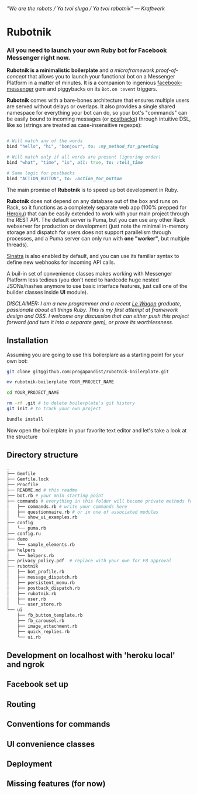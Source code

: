 *"We are the robots / Ya tvoi sluga / Ya tvoi rabotnik"  — Kraftwerk*

#  Rubotnik
### All you need to launch your own Ruby bot for Facebook Messenger right now.

**Rubotnik is a minimalistic boilerplate** and *a microframework proof-of-concept* that allows you to launch your functional bot on a Messenger Platform in a matter of minutes. It is a companion to ingenious [facebook-messenger](https://github.com/hyperoslo/facebook-messenger) gem and piggybacks on its `Bot.on :event` triggers.


**Rubotnik** comes with a bare-bones architecture that ensures multiple users are served without delays or overlaps. It also provides a single shared namespace for everything your bot can do, so your bot's "commands" can be easily bound to incoming messages (or [postbacks](https://developers.facebook.com/docs/messenger-platform/webhook-reference/postback)) through intuitive DSL, like so (strings are treated as case-insensitive regexps):

```ruby

# Will match any of the words
bind "hello", "hi", "bonjour", to: :my_method_for_greeting

# Will match only if all words are present (ignoring order)
bind "what", "time", "is", all: true, to: :tell_time

# Same logic for postbacks
bind "ACTION_BUTTON", to: :action_for_button

```

The main promise of **Rubotnik** is to speed up bot development in Ruby.

**Rubotnik** does not depend on any database out of the box and runs on Rack, so it functions as a completely separate web app (100% prepped for [Heroku](https://heroku.com)) that can be easily extended to work with your main project through the REST API. The default server is Puma, but you can use any other Rack webserver for production or development (just note the minimal in-memory storage and dispatch for users does not support parallelism through processes, and a Puma server can only run with **one "worker"**, but multiple threads).

[Sinatra](http://www.sinatrarb.com/) is also enabled by default, and you can use its familiar syntax to define new webhooks for incoming API calls.  

A buil-in set of convenience classes makes working with Messenger Platform less tedious (you don't need to hardcode huge nested JSONs/hashes anymore to use basic interface features, just call one of the builder classes inside **UI** module).   

*DISCLAIMER:* *I am a new programmer and a recent [Le Wagon](https://www.lewagon.com/) graduate, passionate about all things Ruby. This is my first attempt at framework design and OSS. I welcome any discussion that can either push this project forward (and turn it into a separate gem), or prove its worthlessness.*  

## Installation
Assuming you are going to use this boilerplare as a starting point for your own bot:

```bash
git clone git@github.com:progapandist/rubotnik-boilerplate.git

mv rubotnik-boilerplate YOUR_PROJECT_NAME

cd YOUR_PROJECT_NAME

rm -rf .git # to delete boilerplate's git history
git init # to track your own project

bundle install
```

Now open the boilerplate in your favorite text editor and let's take a look at the structure

## Directory structure

```bash
.
├── Gemfile
├── Gemfile.lock
├── Procfile
├── README.md # this readme
├── bot.rb # your main starting point  
├── commands # everything in this folder will become private methods for MessageDispatch and PostbackDispatch
│   ├── commands.rb # write your commands here
│   ├── questionnaire.rb # or in one of associated modules
│   └── show_ui_examples.rb
├── config
│   └── puma.rb
├── config.ru
├── demo
│   └── sample_elements.rb
├── helpers
│   └── helpers.rb
├── privacy_policy.pdf  # replace with your own for FB approval
├── rubotnik
│   ├── bot_profile.rb
│   ├── message_dispatch.rb
│   ├── persistent_menu.rb
│   ├── postback_dispatch.rb
│   ├── rubotnik.rb
│   ├── user.rb
│   └── user_store.rb
└── ui
    ├── fb_button_template.rb
    ├── fb_carousel.rb
    ├── image_attachment.rb
    ├── quick_replies.rb
    └── ui.rb

```

## Development on localhost with 'heroku local' and ngrok

## Facebook set up  

## Routing

## Conventions for commands

## UI convenience classes

## Deployment

## Missing features (for now)
